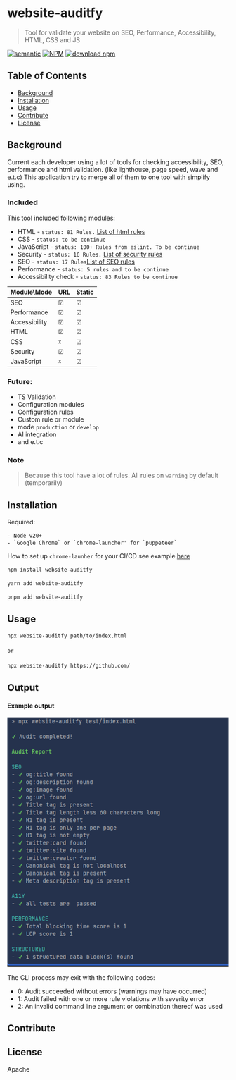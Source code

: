 # website-auditfy

> Tool for validate your website on SEO, Performance, Accessibility, HTML, CSS and JS

[![semantic](https://img.shields.io/badge/%20%20%F0%9F%93%A6%F0%9F%9A%80-semantic--release-e10079.svg)](https://github.com/semantic-release/semantic-release)
[![NPM](https://img.shields.io/npm/v/website-auditfy)](https://www.npmjs.com/package/website-auditfy)
[![download npm](https://img.shields.io/npm/dm/website-auditfy.svg)](https://www.npmjs.com/package/website-auditfy)

## Table of Contents

- [Background](#background)
- [Installation](#installation)
- [Usage](#usage)
- [Contribute](#contribute)
- [License](#license)

## Background 

Current each developer using a lot of tools for checking accessibility, SEO, performance and html validation. (like lighthouse, page speed, wave and e.t.c)
This application try to merge all of them to one tool with simplify using. 

### Included

This tool included following modules: 

- HTML  -  `status: 81 Rules.` [List of html rules](/docs/rules/html.rules.md)
- CSS  -  `status: to be continue`
- JavaScript - `status: 100+ Rules from eslint. To be continue`
- Security - `status: 16 Rules.` [List of security rules](/docs/rules/security.rules.md)
- SEO  - `status: 17 Rules`[List of SEO rules](/docs/rules/seo.rules.md)
- Performance  - `status: 5 rules and to be continue`
- Accessibility check  -  `status: 83 Rules to be continue`

| Module\Mode    | URL | Static |
|:---------------|:----|:-------|
| SEO            | ☑   | ☑      |
| Performance    | ☑   | ☑      |
| Accessibility  | ☑   | ☑      |
| HTML           | ☑   | ☑      |
| CSS            | ☓   | ☑      |
| Security       | ☑   | ☑      |
| JavaScript     | ☓   | ☑      |


### Future:
- TS Validation
- Configuration modules
- Configuration rules
- Custom rule or module
- mode `production` or `develop`
- AI integration
- and e.t.c

### Note 
> Because this tool have a lot of rules. All rules on `warning` by default (temporarily)

## Installation

Required: 
```angular2html
- Node v20+
- `Google Chrome` or `chrome-launcher' for `puppeteer`
```

How to set up `chrome-launher` for your CI/CD see example [here](./docs/chrome-launcher.md)

```bash
npm install website-auditfy 
```

```bash
yarn add website-auditfy
```

```bash
pnpm add website-auditfy
```

## Usage

```bash
npx website-auditfy path/to/index.html

or

npx website-auditfy https://github.com/
```

## Output

#### Example output 
![img.png](docs/img/img.png)

The CLI process may exit with the following codes:


- 0: Audit succeeded without errors (warnings may have occurred)
- 1: Audit failed with one or more rule violations with severity error
- 2: An invalid command line argument or combination thereof was used

## Contribute

## License

Apache
